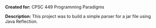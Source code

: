 **Created for:** CPSC 449 Programming Paradigms

**Description:** This project was to build a simple parser for a jar file using Java Reflection.
